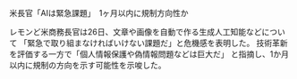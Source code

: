 米長官「AIは緊急課題」　1ヶ月以内に規制方向性か

レモンど米商務長官は26日、文章や画像を自動で作る生成人工知能などについて
「緊急で取り組まなければいけない課題だ」と危機感を表明した。
技術革新を評価する一方で「個人情報保護や偽情報問題などは巨大だ」
と指摘し、1か月以内に規制の方向を示す可能性を示唆した。
